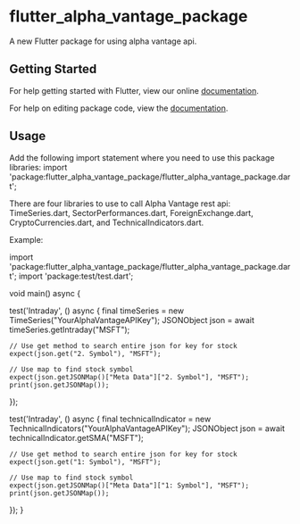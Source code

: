 # flutter_alpha_vantage_package

A new Flutter package for using alpha vantage api.

## Getting Started

For help getting started with Flutter, view our online [documentation](https://flutter.io/).

For help on editing package code, view the [documentation](https://flutter.io/developing-packages/).

## Usage

Add the following import statement where you need to use this package libraries:
import 'package:flutter_alpha_vantage_package/flutter_alpha_vantage_package.dart';

There are four libraries to use to call Alpha Vantage rest api:
TimeSeries.dart, SectorPerformances.dart, ForeignExchange.dart, CryptoCurrencies.dart,
and TechnicalIndicators.dart.

Example:

import 'package:flutter_alpha_vantage_package/flutter_alpha_vantage_package.dart';
import 'package:test/test.dart';

void main() async {


  test('Intraday', () async {
    final timeSeries = new TimeSeries("YourAlphaVantageAPIKey");
    JSONObject json = await timeSeries.getIntraday("MSFT");

    // Use get method to search entire json for key for stock
    expect(json.get("2. Symbol"), "MSFT");

    // Use map to find stock symbol
    expect(json.getJSONMap()["Meta Data"]["2. Symbol"], "MSFT");
    print(json.getJSONMap());
  });

  test('Intraday', () async {
    final technicalIndicator = new TechnicalIndicators("YourAlphaVantageAPIKey");
    JSONObject json = await technicalIndicator.getSMA("MSFT");

    // Use get method to search entire json for key for stock
    expect(json.get("1: Symbol"), "MSFT");

    // Use map to find stock symbol
    expect(json.getJSONMap()["Meta Data"]["1: Symbol"], "MSFT");
    print(json.getJSONMap());
  });
}

